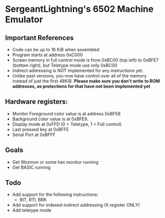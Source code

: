 # SergeantLightning's 6502 Machine Emulator

## Important References

- Code can be up to 16 KiB when assembled
- Program starts at address 0xC000
- Screen memory in full control mode is from 0xBC00 (top left) to 0xBFE7 (bottom right), but Teletype mode use only 0xBC00
- Indirect addressing is NOT implemented for any instructions yet.
- Unlike past versions, you now have control over all of the memory instead of just the first 48KiB. **Please make sure you don't write to ROM addresses, as protections for that have not been implemented yet**

## Hardware registers:

- Monitor Foreground color value is at address 0xBFE8
- Background color value is at 0xBFE9.
- Display mode at 0xFFD (0 = Teletype, 1 = Full control)
- Last pressed key at 0xBFFE
- Serial Port at 0xBFFF

## Goals

- Get Wozmon or some hex monitor running
- Get BASIC running

## Todo
- Add support for the following instructions:
	- BIT, RTI, BRK
- Add support for indexed-indirect addressing (X register ONLY)
- Add teletype mode